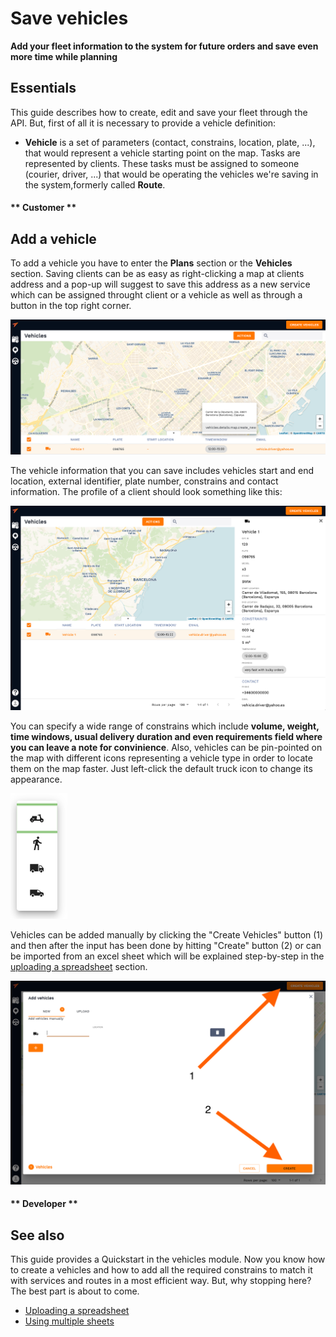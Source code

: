 # Save vehicles

**Add your fleet information to the system for future orders and save even more time while planning**

## Essentials

This guide describes how to create, edit and save your fleet through the API. But, first of all it is necessary to provide a vehicle definition:

- **Vehicle** is a set of parameters (contact, constrains, location, plate, ...), that would represent a vehicle starting point on the map. Tasks are represented by clients.
  These tasks must be assigned to someone (courier, driver, ...) that would be operating the vehicles we're saving in the system,formerly called **Route**.


<!-- tabs:start -->
#### ** Customer **

##  Add a vehicle

To add a vehicle you have to enter the **Plans** section or the **Vehicles** section. 
Saving clients can be as easy as right-clicking a map at clients address and a pop-up will suggest to save this address as a new service which can be assigned throught client or a vehicle as well as through a button in the top right corner. 

![Vehicles](../images/vehicles.png)

The vehicle information that you can save includes vehicles start and end location, external identifier, plate number, constrains and contact information. The profile of a client should look something like this:

![Vehicle profile](../images/profile2.png)

You can specify a wide range of constrains which include **volume, weight, time windows, usual delivery duration and even requirements field where you can leave a note for convinience**. Also, vehicles can be pin-pointed on the map with different icons representing a vehicle type in order to locate them on the map faster. Just left-click the default truck icon to change its appearance. 

![Icons vehicles](../images/icons2.png)

Vehicles can be added manually by clicking the "Create Vehicles" button (1) and then after the input has been done by hitting "Create" button (2) or can be imported from an excel sheet which will be explained step-by-step in the [uploading a spreadsheet](/vehicles/uploading_excel.md) section. 

![Manual vehicle](../images/manual_vehicle.png)




#### ** Developer **

<!-- tabs:end -->

## See also

This guide provides a Quickstart in the vehicles module. Now you know how to create a vehicles and how to add all the required constrains to match it with services and routes in a most efficient way.
But, why stopping here? The best part is about to come.

- [Uploading a spreadsheet](/vehicles/uploading_excel.md)
- [Using multiple sheets](/vehicles/other_sheets.md)

